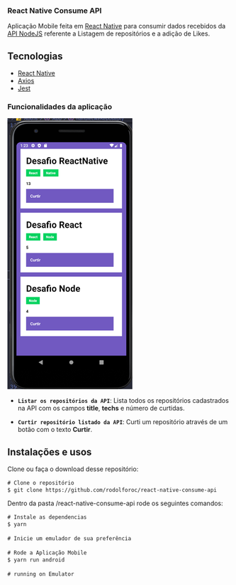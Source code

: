 ### React Native Consume API

Aplicação Mobile feita em [React Native](https://reactnative.dev/) para consumir dados recebidos da [API NodeJS](https://github.com/rodolforoc/api-node) referente a Listagem de repositórios e a adição de Likes.

## Tecnologias
- [React Native](https://reactnative.dev/)
- [Axios](https://github.com/axios/axios)
- [Jest](https://jestjs.io/)

### Funcionalidades da aplicação


![alt text](https://github.com/rodolforoc/react-native-consume-api/blob/master/src/assets/react_native_app.PNG "Mobile")

- **`Listar os repositórios da API`**: Lista todos os repositórios cadastrados na API com os campos **title**, **techs** e número de curtidas.

- **`Curtir repositório listado da API`**: Curti um repositório através de um botão com o texto **Curtir**.

## Instalações e usos

Clone ou faça o download desse repositório:

```
# Clone o repositório
$ git clone https://github.com/rodolforoc/react-native-consume-api 
```

Dentro da pasta /react-native-consume-api rode os seguintes comandos:

```
# Instale as dependencias
$ yarn

# Inicie um emulador de sua preferência

# Rode a Aplicação Mobile
$ yarn run android

# running on Emulator
```
